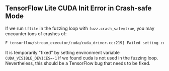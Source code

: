 ## TensorFlow Lite CUDA Init Error in Crash-safe Mode

If we run `tflite` in the fuzzing loop with `fuzz.crash_safe=true`, you may encounter tons of crashes of:

```txt
F tensorflow/stream_executor/cuda/cuda_driver.cc:219] Failed setting context: CUDA_ERROR_NOT_INITIALIZED: initialization error
```

It is temporarily "fixed" by setting environment variable `CUDA_VISIBLE_DEVICES=-1` if we found cuda is not used in the fuzzing loop. Nevertheless, this should be a TensorFlow bug that needs to be fixed.
